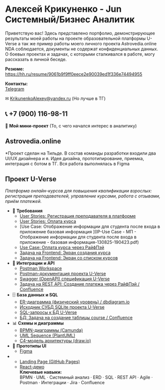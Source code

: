 # Алексей Крикуненко  - Jun Системный/Бизнес Аналитик
Приветствую вас!
Здесь представлено портфолио, демонстрирующее результаты моей работы на проекте образовательной платформы U-Verse а так же пример работы моего личного проекта Astrovedia.online
NDA соблюдается, документы не содержат конфиденциальных данных. О боевых проектах и задачах, с которыми сталкивался в работе, могу рассказать в личной беседе.

**Резюме:**  
https://hh.ru/resume/9061b9f9ff0eece2e90039ed1f336e74494955

**Контакты:**  
[Telegram](https://t.me/qors1313)

✉ KrikunenkoAlexey@yandex.ru (Но лучше в ТГ)

📞 +7 (900) 116-98-11
---
🚀 **Мой мини-проект** (То, с чего начался интерес в аналитику)
## Astrovedia.online 
 *Проект сделан на Тильде. В состав команды разработки входили два UI/UX дизайнера и я. Идея дизайна, прототипирование, приемка, интеграция с ботом в ТГ. Вся работа выполнялась в Figma
## Проект U-Verse  
*Платформа онлайн-курсов для повышения квалификации взрослых: регистрация преподавателей, управление курсами, работа с отзывами, приём платежей.*  
- 📄 **Требования**  
  - [User Stories: Регистрация преподавателя в платформе](https://github.com/getanalyst/U-Verse/blob/main/docs/UserStories.md)
  - [User Stories: Оплата курса](https://github.com/getanalyst/U-Verse/blob/main/docs/UserStories.md)
  - [Use Case: Отображение информации для студента после входа в приложение базовая информация
](IP-Use Case - МП - Отображение информации для студента после входа в приложение - базовая информация-130825-190423.pdf)  
  - [Use Case: Оплата курса через РайфПэй](https://github.com/getanalyst/U-Verse/blob/main/docs/UseCases/IntegrationUseCases.md)  
  - [Задача на Frontend: Экран создания курса](https://github.com/getanalyst/U-Verse/blob/main/docs/Tasks/FrontendTasks.md)
  - [Задача на Frontend: Экран со списком курсов](https://github.com/getanalyst/U-Verse/blob/main/docs/Tasks/FrontendTasks.md)  
- 🔗 **Интеграции и API**  
  - [Postman Workspace](https://www.postman.com/getanalysts/workspace/U-Verse)  
  - [Postman-документация проекта U-Verse](https://documenter.getpostman.com/view/123456/U-Verse)  
  - [Swagger (OpenAPI) спецификация U-Verse](https://github.com/getanalyst/U-Verse/blob/main/api/openapi.yaml)
  - [Задача на REST API: Создание платежа через РайфПэй / Confluence](https://github.com/getanalyst/U-Verse/blob/main/docs/Tasks/ApiTasks.md)  
- 🗄 **База данных и SQL**  
  - [ER-диаграмма (физический уровень) / dbdiagram.io](https://github.com/getanalyst/U-Verse/blob/main/db/ERD_Physical.png)  
  - [Исходник СУБД SQLite проекта U-Verse](https://github.com/getanalyst/U-Verse/blob/main/db/UVerse.db)  
  - [SQL-запросы к БД U-Verse](https://github.com/getanalyst/U-Verse/blob/main/db/queries.sql)
  - [БД: Задача на создание таблицы course / Confluence](https://github.com/getanalyst/U-Verse/blob/main/docs/Tasks/DbTasks.md)  
- 📊 **Схемы и диаграммы**  
  - [BPMN-диаграммы (Camunda)](https://github.com/getanalyst/U-Verse/blob/main/diagrams/BPMN_Diagrams.pdf)  
  - [UML Sequence (PlantUML)](https://github.com/getanalyst/U-Verse/blob/main/diagrams/Sequence_Diagrams.pdf)  
  - [C4-модель архитектуры (draw.io)](https://github.com/getanalyst/U-Verse/blob/main/diagrams/C4_Architecture.png)
- 🎨 **Прототипы UI**  
  - [Figma](https://www.figma.com/file/XYZ/U-Verse-UI-Prototypes)
-   
  - [Landing Page (GitHub Pages)](https://ekaterinaananeyeva.github.io/U-Verse-Landing)  
  - [React-демо](https://github.com/getanalyst/U-Verse-React-Demo)  
**Ключевые навыки:**  
BPMN · UML · Системный анализ · ERD · SQL · REST API · Agile · Postman · Интеграции · Jira · Confluence
 

